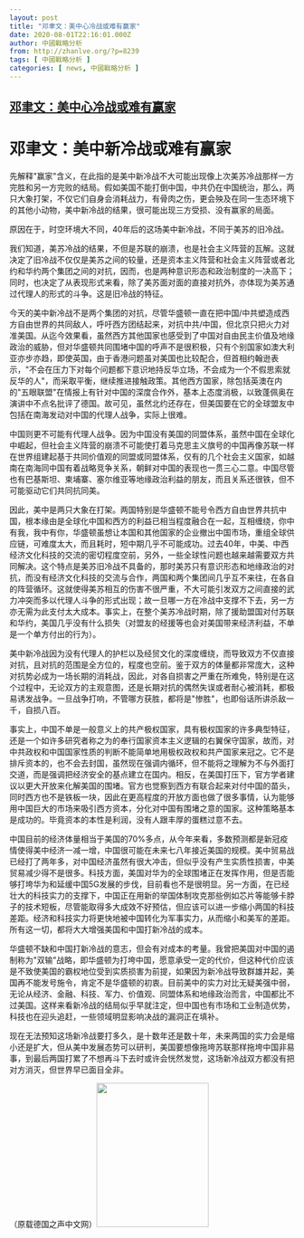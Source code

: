 ```yaml
---
layout: post
title: "邓聿文：美中心冷战或难有赢家"
date: 2020-08-01T22:16:01.000Z
author: 中國戰略分析
from: http://zhanlve.org/?p=8239
tags: [ 中國戰略分析 ]
categories: [ news, 中國戰略分析 ]
---
```

<!--1596320161000-->
[邓聿文：美中心冷战或难有赢家](http://zhanlve.org/?p=8239)
------

<div>
<h1>邓聿文：美中新冷战或难有赢家</h1><p>先解释"赢家"含义，在此指的是美中新冷战不大可能出现像上次美苏冷战那样一方完胜和另一方完败的结局。假如美国不能打倒中国，中共仍在中国统治，那么，两只大象打架，不仅它们自身会消耗战力，有骨肉之伤，更会殃及在同一生态环境下的其他小动物，美中新冷战的结果，很可能出现三方受损、没有赢家的局面。</p><p>原因在于，时空环境大不同，40年后的这场美中新冷战，不同于美苏的旧冷战。</p><p>我们知道，美苏冷战的结果，不但是苏联的崩溃，也是社会主义阵营的瓦解。这就决定了旧冷战不仅仅是美苏之间的较量，还是资本主义阵营和社会主义阵营或者北约和华约两个集团之间的对抗，因而，也是两种意识形态和政治制度的一决高下；同时，也决定了从表现形式来看，除了美苏面对面的直接对抗外，亦体现为美苏通过代理人的形式的斗争。这是旧冷战的特征。</p><p>今天的美中新冷战不是两个集团的对抗，尽管华盛顿一直在把中国/中共塑造成西方自由世界的共同敌人，呼吁西方团结起来，对抗中共/中国，但北京只把火力对准美国。从迄今效果看，虽然西方其他国家也感受到了中国对自由民主价值及地缘政治的威胁，但对华盛顿共同围堵中国的呼声不是很积极，只有个别国家如澳大利亚亦步亦趋，即使英国，由于香港问题虽对美国也比较配合，但首相约翰逊表示，"不会在压力下对每个问题都下意识地持反华立场，不会成为一个不假思索就反华的人"，而采取平衡，继续推进接触政策。其他西方国家，除包括英澳在内的"五眼联盟"在情报上有针对中国的深度合作外，基本上态度消极，以致蓬佩奥在演讲中不点名批评了德国。故可见，虽然北约还存在，但美国要在它的全球盟友中包括在南海发动对中国的代理人战争，实际上很难。</p><p>中国则更不可能有代理人战争。因为中国没有美国的同盟体系，虽然中国在全球化中崛起，但社会主义阵营的崩溃不可能使打着马克思主义旗号的中国再像苏联一样在世界组建起基于共同价值观的同盟或同盟体系，仅有的几个社会主义国家，如越南在南海同中国有着战略竞争关系，朝鲜对中国的表现也一贯三心二意。中国尽管也有巴基斯坦、柬埔寨、塞尔维亚等地缘政治利益的朋友，而且关系还很铁，但不可能驱动它们共同抗同美。</p><p>因此，美中是两只大象在打架。两国特别是华盛顿不能号令西方自由世界共抗中国，根本缘由是全球化中国和西方的利益已相当程度融合在一起，互相缠绕，你中有我，我中有你，华盛顿虽想让本国和其他国家的企业撤出中国市场，重组全球供应链，可难度太大，而且耗时，短中期几乎不可能成功。过去40年，中美、中西经济文化科技的交流的密切程度空前，另外，一些全球性问题也越来越需要双方共同解决。这个特点是美苏旧冷战不具备的，那时美苏只有意识形态和地缘政治的对抗，而没有经济文化科技的交流与合作，两国和两个集团间几乎互不来往，在各自的阵营循环。这就使得美苏相互的伤害不很严重，不大可能引发双方之间直接的武力冲突而多以代理人斗争的形式出现；故一旦哪一方在冷战中支撑不下去，另一方亦无需为此支付太大成本。事实上，在整个美苏冷战时期，除了援助盟国对付苏联和华约，美国几乎没有什么损失（对盟友的经援等也会对美国带来经济利益，不单是一个单方付出的行为）。</p><p>美中新冷战因为没有代理人的护栏以及经贸文化的深度缠绕，而导致双方不仅直接对抗，且对抗的范围是全方位的，程度也空前。鉴于双方的体量都非常庞大，这种对抗势必成为一场长期的消耗战，因此，对各自损害之严重在所难免，特别是在这个过程中，无论双方的主观意图，还是长期对抗的偶然失误或者耐心被消耗，都极易诱发战争。一旦战争打响，不管哪方获胜，都将是"惨胜"，也即俗话所讲杀敌一千，自损八百。</p><p>事实上，中国不单是一般意义上的共产极权国家，具有极权国家的许多典型特征，还是一个如许多研究者称之为的奉行国家资本主义逻辑的右翼保守国家，故而，对中共政权和中国国家性质的判断不能简单地用极权政权和共产国家来冠之。它不是排斥资本的，也不会去封国，虽然现在强调内循环，但不能将之理解为不与外面打交道，而是强调把经济安全的基点建立在国内。相反，在美国打压下，官方学者建议以更大开放来化解美国的围堵。官方也觉察到西方有联合起来对付中国的苗头，同时西方也不是铁板一块，因此在更高程度的开放方面也做了很多事情，认为能够用中国巨大的市场来吸引西方资本，分化对中国有围堵之意的国家。这种策略基本是成功的。毕竟资本的本性是利润，没有人跟丰厚的蛋糕过意不去。</p><p>中国目前的经济体量相当于美国的70%多点，从今年来看，多数预测都是新冠疫情使得美中经济一减一增，中国很可能在未来七八年接近美国的规模。美中贸易战已经打了两年多，对中国经济虽然有很大冲击，但似乎没有产生实质性损害，中美贸易减少得不是很多。科技方面，美国对华为的全球围堵正在发挥作用，但是否能够打垮华为和延缓中国5G发展的步伐，目前看也不是很明显。另一方面，在已经壮大的科技实力的支撑下，中国正在用新的举国体制攻克那些例如芯片等能够卡脖子的技术短板，尽管能取得多大成效不好预估，但应该可以进一步缩小两国的科技差距。经济和科技实力将更快地被中国转化为军事实力，从而缩小和美军的差距。所有这一切，都将大大增强美国和中国打新冷战的成本。</p><p>华盛顿不缺和中国打新冷战的意志，但会有对成本的考量。我曾把美国对中国的遏制称为"双输"战略，即华盛顿为打垮中国，愿意承受一定的代价，但这种代价应该是不致使美国的霸权地位受到实质损害为前提，如果因为新冷战导致群雄并起，美国再不能发号施令，肯定不是华盛顿的初衷。目前美中的实力对比无疑美强中弱，无论从经济、金融、科技、军力、价值观、同盟体系和地缘政治而言，中国都比不过美国。这样来看新冷战的结局似乎早就注定，但中国也有市场和工业制造优势，科技也在迎头追赶，一些领域明显影响决战的漏洞正在填补。</p><p>现在无法预知这场新冷战要打多久，是十数年还是数十年，未来两国的实力会是缩小还是扩大，但从美中发展态势可以研判，美国要想像拖垮苏联那样拖垮中国非易事，到最后两国打累了不想再斗下去时或许会恍然发觉，这场新冷战双方都没有把对方消灭，但世界早已面目全非。</p><p>（原载德国之声中文网）<img class="aligncenter size-full wp-image-8212" src="http://zhanlve.org/wp-content/uploads/2020/07/邓聿文.jpg" alt="" width="198" height="255" /></p>
</div>
